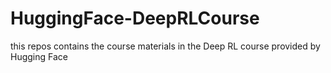 # HuggingFace-DeepRLCourse
this repos contains the course materials in the Deep RL course provided by Hugging Face
